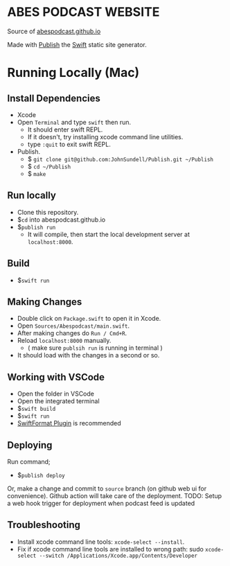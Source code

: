# ABES PODCAST WEBSITE

Source of [abespodcast.github.io](https://abespodcast.github.io)

Made with [Publish](https://github.com/johnsundell/publish) the [Swift](https://swift.org) static site generator.

# Running Locally (Mac)

## Install Dependencies

- Xcode
- Open `Terminal` and type `swift` then run.
  - It should enter swift REPL.
  - If it doesn't, try installing xcode command line utilities.
  - type `:quit` to exit swift REPL.
- Publish.
  - \$ `git clone git@github.com:JohnSundell/Publish.git ~/Publish`
  - \$ `cd ~/Publish`
  - \$ `make`

## Run locally

- Clone this repository.
- $`cd` into abespodcast.github.io
- $`publish run`
  - It will compile, then start the local development server at `localhost:8000`.

## Build
- $`swift run`

## Making Changes

- Double click on `Package.swift` to open it in Xcode.
- Open `Sources/Abespodcast/main.swift`.
- After making changes do `Run / Cmd+R`.
- Reload `localhost:8000` manually.
  - ( make sure `publsih run` is running in terminal )
- It should load with the changes in a second or so.

## Working with VSCode

- Open the folder in VSCode
- Open the integrated terminal
- $`swift build`
- $`swift run`
- [SwiftFormat Plugin](https://marketplace.visualstudio.com/items?itemName=vknabel.vscode-swiftformat) is recommended

## Deploying

Run command;

- $`publish deploy`

Or, make a change and commit to `source` branch (on github web ui for convenience). Github action will take care of the deployment.
TODO: Setup a web hook trigger for deployment when podcast feed is updated 

## Troubleshooting
- Install xcode command line tools: `xcode-select --install`.
- Fix if xcode command line tools are installed to wrong path: sudo `xcode-select --switch /Applications/Xcode.app/Contents/Developer`
